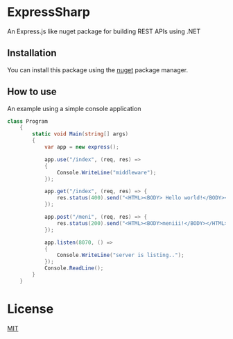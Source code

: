 # ExpressSharp

An Express.js like nuget package for building REST APIs using .NET

## Installation

You can install this package using the [nuget]("https://www.nuget.org/") package
manager.

## How to use

An example using a simple console application

```cs
class Program
    {
        static void Main(string[] args)
        {
            var app = new express();

            app.use("/index", (req, res) =>
            {
                Console.WriteLine("middleware");
            });

            app.get("/index", (req, res) => {
                res.status(400).send("<HTML><BODY> Hello world!</BODY></HTML>");
            });

            app.post("/meni", (req, res) => {
                res.status(200).send("<HTML><BODY>meniii!</BODY></HTML>");
            });

            app.listen(8070, () =>
            {
                Console.WriteLine("server is listing..");
            });
            Console.ReadLine();
        }
    }
```

# License

[MIT]("https://choosealicense.com/licenses/mit/")
